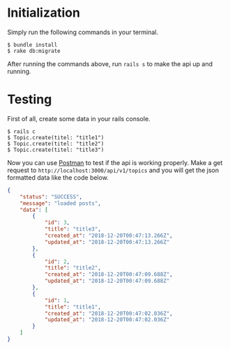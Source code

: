 # Initialization
Simply run the following commands in your terminal.

```
$ bundle install
$ rake db:migrate
```

After running the commands above, run `rails s` to make the api up and running.

# Testing 
First of all, create some data in your rails console.

```console
$ rails c
$ Topic.create(titel: "title1")
$ Topic.create(titel: "title2")
$ Topic.create(titel: "title3")
```

Now you can use [Postman](https://www.getpostman.com/) to test if the api is working properly.
Make a get request to `http://localhost:3000/api/v1/topics` and you will get the json formatted data like the code below.

```json
{
    "status": "SUCCESS",
    "message": "loaded posts",
    "data": [
        {
            "id": 3,
            "title": "title3",
            "created_at": "2018-12-20T00:47:13.266Z",
            "updated_at": "2018-12-20T00:47:13.266Z"
        },
        {
            "id": 2,
            "title": "title2",
            "created_at": "2018-12-20T00:47:09.688Z",
            "updated_at": "2018-12-20T00:47:09.688Z"
        },
        {
            "id": 1,
            "title": "title1",
            "created_at": "2018-12-20T00:47:02.036Z",
            "updated_at": "2018-12-20T00:47:02.036Z"
        }
    ]
}
```

